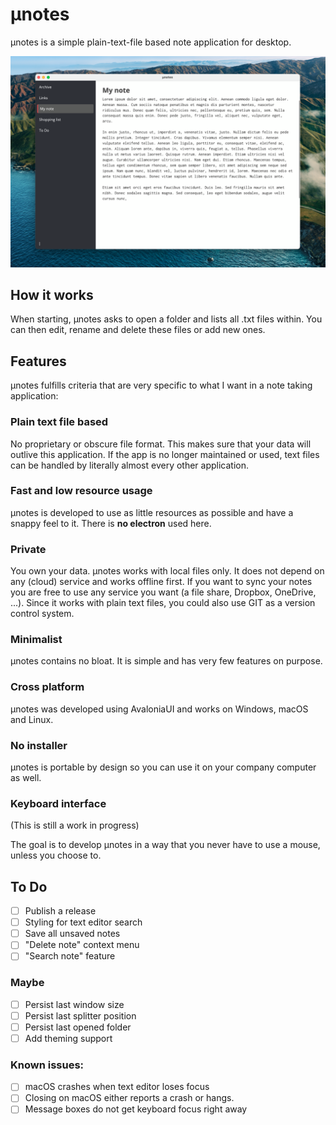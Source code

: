 # µnotes
µnotes is a simple plain-text-file based note application for desktop.

![Screenshot](./screenshot.png "Optional title")


## How it works
When starting, µnotes asks to open a folder and lists all .txt files within. You can then edit, rename and delete these files or add new ones.

## Features
µnotes fulfills criteria that are very specific to what I want in a note taking application:

### Plain text file based
No proprietary or obscure file format. This makes sure that your data will outlive this application. If the app is no longer maintained or used, text files can be handled by literally almost every other application.

### Fast and low resource usage
µnotes is developed to use as little resources as possible and have a snappy feel to it. There is **no electron** used here.

### Private
You own your data. µnotes works with local files only. It does not depend on any (cloud) service and works offline first. If you want to sync your notes you are free to use any service you want (a file share, Dropbox, OneDrive, ...). Since it works with plain text files, you could also use GIT as a version control system.

### Minimalist
µnotes contains no bloat. It is simple and has very few features on purpose.

### Cross platform
µnotes was developed using AvaloniaUI and works on Windows, macOS and Linux.

### No installer
µnotes is portable by design so you can use it on your company computer as well.

### Keyboard interface
(This is still a work in progress)

The goal is to develop µnotes in a way that you never have to use a mouse, unless you choose to.


## To Do
- [ ] Publish a release
- [ ] Styling for text editor search
- [ ] Save all unsaved notes
- [ ] "Delete note" context menu
- [ ] "Search note" feature

### Maybe
- [ ] Persist last window size
- [ ] Persist last splitter position
- [ ] Persist last opened folder
- [ ] Add theming support

### Known issues:
- [ ] macOS crashes when text editor loses focus
- [ ] Closing on macOS either reports a crash or hangs.
- [ ] Message boxes do not get keyboard focus right away